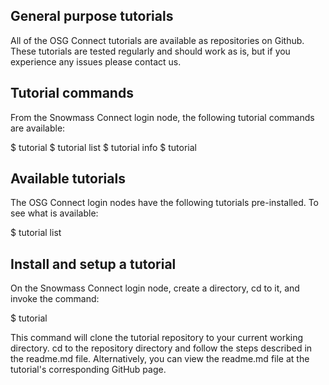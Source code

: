 ## General purpose tutorials

All of the OSG Connect tutorials are available as repositories on Github. These tutorials are tested regularly and should work as is, 
but if you experience any issues please contact us.

## Tutorial commands

From the Snowmass Connect login node, the following tutorial commands are available:

$ tutorial
$ tutorial list
$ tutorial info <tutorial-name>
$ tutorial <tutorial-name>


## Available tutorials
The OSG Connect login nodes have the following tutorials pre-installed. To see what is available:

$ tutorial list

## Install and setup a tutorial

On the Snowmass Connect login node, create a directory, cd to it, and invoke the command:

$ tutorial <tutorial-name>

This command will clone the tutorial repository to your current working directory. cd to the repository directory 
and follow the steps described in the readme.md file. Alternatively, you can view the readme.md 
file at the tutorial's corresponding GitHub page.



